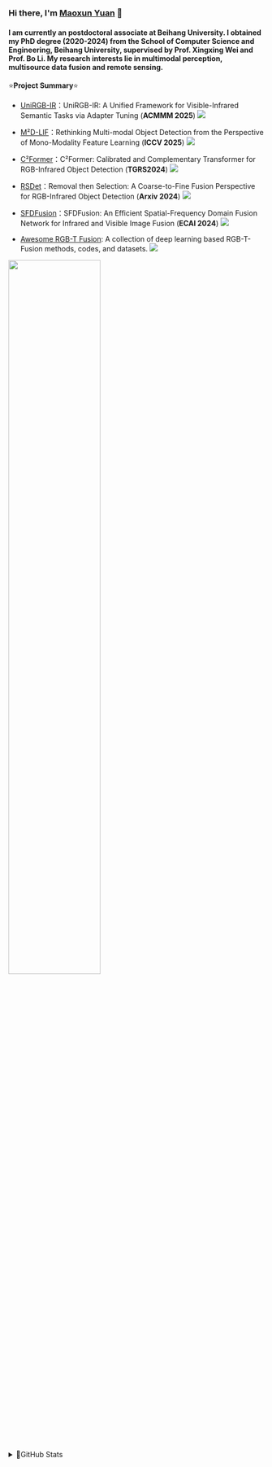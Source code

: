 ### Hi there, I'm [Maoxun Yuan](https://yuanmaoxun.github.io/) 👋

#### I am currently an postdoctoral associate at Beihang University. I obtained my PhD degree (2020-2024) from the School of Computer Science and Engineering, Beihang University, supervised by Prof. Xingxing Wei and Prof. Bo Li. My research interests lie in multimodal perception, multisource data fusion and remote sensing.


⭐**Project Summary**⭐
* [UniRGB-IR](https://github.com/PoTsui99/UniRGB-IR)：UniRGB-IR: A Unified Framework for Visible-Infrared Semantic Tasks via Adapter Tuning (**ACMMM 2025**) ![](https://unv-shield.librian.net/api/unv_shield?repo=PoTsui99/UniRGB-IR&url=https://avatars.githubusercontent.com/u/25134448&scale=0.7) 
* [M²D-LIF](https://github.com/Zhao-Tian-yi/M2D-LIF)：Rethinking Multi-modal Object Detection from the Perspective of Mono-Modality Feature Learning (**ICCV 2025**) ![](https://unv-shield.librian.net/api/unv_shield?repo=Zhao-Tian-yi/M2D-LIF&url=https://avatars.githubusercontent.com/u/25134448&scale=0.7) 
* [C²Former](https://github.com/yuanmaoxun/C2former)：C²Former: Calibrated and Complementary Transformer for RGB-Infrared Object Detection (**TGRS2024**) ![](https://unv-shield.librian.net/api/unv_shield?repo=yuanmaoxun/C2former&url=https://avatars.githubusercontent.com/u/25134448&scale=0.7)
* [RSDet](https://github.com/Zhao-Tian-yi/RSDet)：Removal then Selection: A Coarse-to-Fine Fusion Perspective for RGB-Infrared Object Detection (**Arxiv 2024**) ![](https://unv-shield.librian.net/api/unv_shield?repo=Zhao-Tian-yi/RSDet&url=https://avatars.githubusercontent.com/u/25134448&scale=0.7) 
* [SFDFusion](https://github.com/lqz2/SFDFusion)：SFDFusion: An Efficient Spatial-Frequency Domain Fusion Network for Infrared and Visible Image Fusion (**ECAI 2024**) ![](https://unv-shield.librian.net/api/unv_shield?repo=lqz2/SFDFusion&url=https://avatars.githubusercontent.com/u/25134448&scale=0.7) 

* [Awesome RGB-T Fusion](https://github.com/yuanmaoxun/Awesome-RGBT-Fusion): A collection of deep learning based RGB-T-Fusion methods, codes, and datasets. ![](https://unv-shield.librian.net/api/unv_shield?repo=yuanmaoxun/Awesome-RGBT-Fusion&url=https://avatars.githubusercontent.com/u/25134448&scale=0.7) 

<img width="60%"  src="https://api.star-history.com/svg?repos=yuanmaoxun/Awesome-RGBT-Fusion&type=Date" />



<details>
<summary>🤔GitHub Stats</summary>

  <img width="50%"  src="https://github-readme-stats.vercel.app/api?username=yuanmaoxun&count_private=true&show_icons=true&include_all_commits=false&hide_border=true&hide_title=true" />
  <img width="45%"  src="https://github-readme-streak-stats.herokuapp.com/?user=yuanmaoxun&hide_border=true" /> 

</details>
